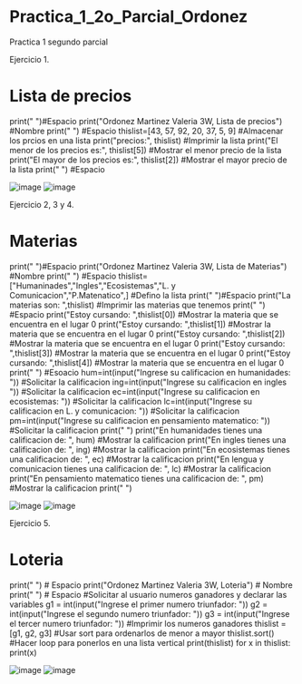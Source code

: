 # Practica_1_2o_Parcial_Ordonez
Practica 1 segundo parcial

Ejercicio 1.
# Lista de precios
print(" ")#Espacio
print("Ordonez Martinez Valeria 3W, Lista de precios") #Nombre
print(" ") #Espacio
thislist=[43, 57, 92, 20, 37, 5, 9] #Almacenar los prcios en una lista
print("precios:", thislist) #Imprimir la lista
print("El menor de los precios es:", thislist[5]) #Mostrar el menor precio de la lista
print("El mayor de los precios es:", thislist[2]) #Mostrar el mayor precio de la lista
print(" ") #Espacio

![image](https://github.com/user-attachments/assets/6bde1b8b-20ae-4423-b442-ebfea12380b3)
![image](https://github.com/user-attachments/assets/2ee54edb-4878-45c2-9ab8-6ad9c254b811)

Ejercicio 2, 3 y 4.
# Materias
print(" ")#Espacio
print("Ordonez Martinez Valeria 3W, Lista de Materias") #Nombre
print(" ") #Espacio
thislist=["Humaninades","Ingles","Ecosistemas","L. y Comunicacion","P.Matenatico",] #Defino la lista
print(" ")#Espacio
print("La materias son: ",thislist) #Imprimir las materias que tenemos
print(" ") #Espacio
print("Estoy cursando: ",thislist[0]) #Mostrar la materia que se encuentra en el lugar 0
print("Estoy cursando: ",thislist[1]) #Mostrar la materia que se encuentra en el lugar 0
print("Estoy cursando: ",thislist[2]) #Mostrar la materia que se encuentra en el lugar 0
print("Estoy cursando: ",thislist[3]) #Mostrar la materia que se encuentra en el lugar 0
print("Estoy cursando: ",thislist[4]) #Mostrar la materia que se encuentra en el lugar 0
print(" ") #Esoacio
hum=int(input("Ingrese su calificacion en humanidades: ")) #Solicitar la calificacion
ing=int(input("Ingrese su calificacion en ingles "))       #Solicitar la calificacion
ec=int(input("Ingrese su calificacion en ecosistemas: "))  #Solicitar la calificacion
lc=int(input("Ingrese su calificacion en L. y comunicacion: ")) #Solicitar la calificacion
pm=int(input("Ingrese su calificacion en pensamiento matematico: ")) #Solicitar la calificacion
print(" ")
print("En humanidades tienes una calificacion de: ", hum) #Mostrar la calificacion
print("En ingles tienes una calificacion de: ", ing)      #Mostrar la calificacion
print("En ecosistemas tienes una calificacion de: ", ec)  #Mostrar la calificacion
print("En lengua y comunicacion tienes una calificacion de: ", lc) #Mostrar la calificacion
print("En pensamiento matematico tienes una calificacion de: ", pm) #Mostrar la calificacion
print(" ")

![image](https://github.com/user-attachments/assets/e865c38b-0190-4062-975b-3b7c90f94d9c)
![image](https://github.com/user-attachments/assets/d3600604-a8c2-4ae5-9d5c-63669e126318)

Ejercicio 5.
# Loteria
print(" ")  # Espacio
print("Ordonez Martinez Valeria 3W, Loteria")  # Nombre
print(" ")  # Espacio
#Solicitar al usuario numeros ganadores y declarar las variables
g1 = int(input("Ingrese el primer numero triunfador: "))
g2 = int(input("Ingrese el segundo numero triunfador: "))
g3 = int(input("Ingrese el tercer numero triunfador: "))
#Imprimir los numeros ganadores
thislist = [g1, g2, g3]
#Usar sort para ordenarlos de menor a mayor
thislist.sort() 
#Hacer loop para ponerlos en una lista vertical
print(thislist)
for x in thislist:
  print(x) 

![image](https://github.com/user-attachments/assets/1040b128-b310-4456-bffd-4a40095db274)
![image](https://github.com/user-attachments/assets/34287025-f165-4663-b81c-3bae62bb2a4a)







